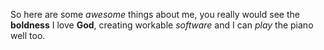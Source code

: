 So here are some *awesome* things about me, you really would see the __boldness__
I love __God__, creating workable *software* and I can *play* the piano well too.

